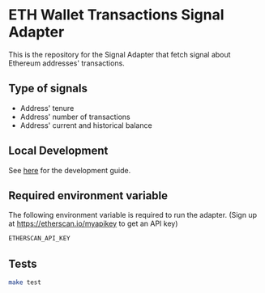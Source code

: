 # ETH Wallet Transactions Signal Adapter

This is the repository for the Signal Adapter that fetch signal about Ethereum addresses' transactions.  

## Type of signals

- Address' tenure
- Address' number of transactions
- Address' current and historical balance

## Local Development

See [here](../../../docs/getting_started.md) for the development guide.

## Required environment variable

The following environment variable is required to run the adapter.
(Sign up at https://etherscan.io/myapikey to get an API key)

```bash
ETHERSCAN_API_KEY
```

## Tests

```bash
make test
```
